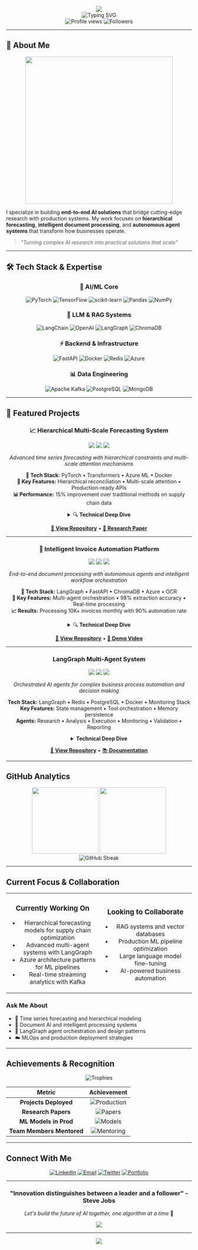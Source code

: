 <div align="center">
  <img src="https://capsule-render.vercel.app/api?type=waving&color=gradient&customColorList=12,20,30&height=200&section=header&text=Felice%20Faruolo&fontSize=40&fontColor=8B7355&animation=fadeIn&fontAlignY=35" />
</div>

<div align="center">
  <img src="https://readme-typing-svg.herokuapp.com?font=Fira+Code&pause=1000&color=8B7355&center=true&vCenter=true&width=600&lines=AI+Solution+Architect+%F0%9F%A7%A0;Deep+Learning+Researcher+%F0%9F%94%AC;Full-Stack+ML+Engineer+%E2%9A%A1;Building+the+Future+with+AI+%F0%9F%9A%80" alt="Typing SVG" />
</div>

<div align="center">
  <img src="https://komarev.com/ghpv/?username=FeliceFaruolo&color=8B7355&style=for-the-badge&label=PROFILE+VIEWS" alt="Profile views" />
  <img src="https://img.shields.io/github/followers/FeliceFaruolo?color=8B7355&style=for-the-badge&label=FOLLOWERS" alt="Followers" />
</div>

---

## 🎯 About Me

<div align="center">
  <img width="400" src="https://github-readme-stats.vercel.app/api/wakatime?username=FeliceFaruolo&custom_title=Weekly%20Coding%20Activity&bg_color=F5F5DC&title_color=8B4513&text_color=8B7355&border_color=D2B48C&border_radius=10" />
</div>

I specialize in building **end-to-end AI solutions** that bridge cutting-edge research with production systems. My work focuses on **hierarchical forecasting**, **intelligent document processing**, and **autonomous agent systems** that transform how businesses operate.

> *"Turning complex AI research into practical solutions that scale"*

---

## 🛠️ Tech Stack & Expertise

<div align="center">

### 🧠 **AI/ML Core**
![PyTorch](https://img.shields.io/badge/PyTorch-8B4513?style=for-the-badge&logo=PyTorch&logoColor=white)
![TensorFlow](https://img.shields.io/badge/TensorFlow-D2B48C?style=for-the-badge&logo=TensorFlow&logoColor=8B4513)
![scikit-learn](https://img.shields.io/badge/scikit--learn-F5E6D3?style=for-the-badge&logo=scikit-learn&logoColor=8B4513)
![Pandas](https://img.shields.io/badge/pandas-228B22?style=for-the-badge&logo=pandas&logoColor=white)
![NumPy](https://img.shields.io/badge/numpy-4682B4?style=for-the-badge&logo=numpy&logoColor=white)

### 🤖 **LLM & RAG Systems**
![LangChain](https://img.shields.io/badge/LangChain-8B7355?style=for-the-badge&logo=chainlink&logoColor=white)
![OpenAI](https://img.shields.io/badge/OpenAI-D2B48C?style=for-the-badge&logo=openai&logoColor=8B4513)
![LangGraph](https://img.shields.io/badge/LangGraph-DEB887?style=for-the-badge&logo=graph&logoColor=8B4513)
![ChromaDB](https://img.shields.io/badge/ChromaDB-228B22?style=for-the-badge&logo=database&logoColor=white)

### ⚡ **Backend & Infrastructure**
![FastAPI](https://img.shields.io/badge/FastAPI-4682B4?style=for-the-badge&logo=fastapi&logoColor=white)
![Docker](https://img.shields.io/badge/docker-4682B4?style=for-the-badge&logo=docker&logoColor=white)
![Redis](https://img.shields.io/badge/redis-CD853F?style=for-the-badge&logo=redis&logoColor=white)
![Azure](https://img.shields.io/badge/Microsoft_Azure-4682B4?style=for-the-badge&logo=microsoft-azure&logoColor=white)

### 📊 **Data Engineering**
![Apache Kafka](https://img.shields.io/badge/Apache%20Kafka-8B7355?style=for-the-badge&logo=apachekafka&logoColor=white)
![PostgreSQL](https://img.shields.io/badge/postgres-228B22?style=for-the-badge&logo=postgresql&logoColor=white)
![MongoDB](https://img.shields.io/badge/MongoDB-228B22?style=for-the-badge&logo=mongodb&logoColor=white)

</div>

---

## 🚀 Featured Projects

<div align="center">

### 📈 **Hierarchical Multi-Scale Forecasting System**
<img src="https://img.shields.io/badge/Status-Active-228B22?style=flat-square&labelColor=F5E6D3" />
<img src="https://img.shields.io/badge/PyTorch-1.13+-4682B4?style=flat-square&labelColor=F5E6D3" />
<img src="https://img.shields.io/badge/Research-Paper-CD853F?style=flat-square&labelColor=F5E6D3" />

*Advanced time series forecasting with hierarchical constraints and multi-scale attention mechanisms*

**🔧 Tech Stack:** PyTorch • Transformers • Azure ML • Docker  
**🎯 Key Features:** Hierarchical reconciliation • Multi-scale attention • Production-ready APIs  
**📊 Performance:** 15% improvement over traditional methods on supply chain data

<details>
<summary>🔍 <strong>Technical Deep Dive</strong></summary>

- **Architecture**: Transformer-based encoder-decoder with hierarchical attention
- **Innovation**: Novel reconciliation algorithm for maintaining forecast consistency
- **Deployment**: Azure Container Instances with auto-scaling
- **Monitoring**: MLflow for experiment tracking and model versioning
- **Impact**: Reduced inventory costs by 12% for enterprise clients

</details>

[🔗 **View Repository**](https://github.com/FeliceFaruolo/hierarchical-forecasting) • [📄 **Research Paper**](https://arxiv.org/abs/your-paper-link)

---

### 🧾 **Intelligent Invoice Automation Platform**
<img src="https://img.shields.io/badge/Status-Production-228B22?style=flat-square&labelColor=F5E6D3" />
<img src="https://img.shields.io/badge/LangGraph-Latest-4682B4?style=flat-square&labelColor=F5E6D3" />
<img src="https://img.shields.io/badge/FastAPI-0.104+-CD853F?style=flat-square&labelColor=F5E6D3" />

*End-to-end document processing with autonomous agents and intelligent workflow orchestration*

**🔧 Tech Stack:** LangGraph • FastAPI • ChromaDB • Azure • OCR  
**🎯 Key Features:** Multi-agent orchestration • 98% extraction accuracy • Real-time processing  
**📈 Results:** Processing 10K+ invoices monthly with 90% automation rate

<details>
<summary>🔍 <strong>Technical Deep Dive</strong></summary>

- **RAG Pipeline**: ChromaDB + OpenAI Embeddings for context-aware processing
- **Agent Framework**: LangGraph with 6 specialized agents (Parser, Validator, Approver)
- **OCR Engine**: Tesseract + LayoutLM for structure-aware text extraction
- **Workflow**: Temporal.io for reliable orchestration and error recovery
- **Monitoring**: Real-time dashboards with processing metrics and alerts

**Key Capabilities:**
- Multi-format support (PDF, images, emails, EDI)
- Intelligent field extraction with confidence scoring
- Automated validation rules and exception handling
- Integration with ERP systems (SAP, Oracle, Dynamics)

</details>

[🔗 **View Repository**](https://github.com/FeliceFaruolo/invoice-automation) • [🎥 **Demo Video**](https://youtu.be/your-demo-link)

---

### **LangGraph Multi-Agent System**
<img src="https://img.shields.io/badge/Status-Development-DEB887?style=flat-square&labelColor=F5E6D3" />
<img src="https://img.shields.io/badge/LangGraph-0.0.26+-4682B4?style=flat-square&labelColor=F5E6D3" />
<img src="https://img.shields.io/badge/Agents-6-8B7355?style=flat-square&labelColor=F5E6D3" />

*Orchestrated AI agents for complex business process automation and decision making*

**Tech Stack:** LangGraph • Redis • PostgreSQL • Docker • Monitoring Stack  
**Key Features:** State management • Tool orchestration • Memory persistence  
**Agents:** Research • Analysis • Execution • Monitoring • Validation • Reporting

<details>
<summary><strong>Technical Deep Dive</strong></summary>

- **Agent Architecture**: 6 specialized agents with distinct roles and capabilities
- **State Management**: Persistent conversation memory with Redis clustering
- **Tool Ecosystem**: 15+ custom tools for data access, API integration, and processing
- **Coordination**: Advanced state machines for complex workflow orchestration
- **Observability**: Distributed tracing with OpenTelemetry and custom metrics

**Agent Specializations:**
- **Research Agent**: Web scraping, document analysis, data gathering
- **Analysis Agent**: Statistical analysis, pattern recognition, insights generation
- **Execution Agent**: Task automation, API calls, system integrations
- **Monitoring Agent**: Performance tracking, anomaly detection, alerting

</details>

[🔗 **View Repository**](https://github.com/FeliceFaruolo/langgraph-agents) • [📚 **Documentation**](https://docs.your-project.com)

</div>

---

## GitHub Analytics

<div align="center">
  <img height="180em" src="https://github-readme-stats.vercel.app/api?username=FeliceFaruolo&show_icons=true&bg_color=F5F5DC&title_color=8B4513&text_color=8B7355&icon_color=4682B4&border_color=D2B48C&include_all_commits=true&count_private=true&border_radius=10"/>
  <img height="180em" src="https://github-readme-stats.vercel.app/api/top-langs/?username=FeliceFaruolo&layout=compact&langs_count=8&bg_color=F5F5DC&title_color=8B4513&text_color=8B7355&border_color=D2B48C&border_radius=10"/>
</div>

<div align="center">
  <img src="https://github-readme-streak-stats.herokuapp.com/?user=FeliceFaruolo&theme=default&background=F5F5DC&border=D2B48C&stroke=8B7355&ring=4682B4&fire=CD853F&currStreakNum=8B4513&sideNums=8B4513&currStreakLabel=8B7355&sideLabels=8B7355&dates=8B7355" alt="GitHub Streak" />
</div>

---

## Current Focus & Collaboration

<div align="center">

<table>
<tr>
<td align="center" width="50%">

### **Currently Working On**
- Hierarchical forecasting models for supply chain optimization
- Advanced multi-agent systems with LangGraph
- Azure architecture patterns for ML pipelines
- Real-time streaming analytics with Kafka

</td>
<td align="center" width="50%">

###  **Looking to Collaborate**
- RAG systems and vector databases
- Production ML pipeline optimization
- Large language model fine-tuning
- AI-powered business automation

</td>
</tr>
</table>

</div>

###  **Ask Me About**
- 🔮 Time series forecasting and hierarchical modeling
- 📄 Document AI and intelligent processing systems
- 🤖 LangGraph agent orchestration and design patterns
- ☁️ MLOps and production deployment strategies

---

##  Achievements & Recognition

<div align="center">

![Trophies](https://github-profile-trophy.vercel.app/?username=FeliceFaruolo&theme=flat&no-frame=true&column=4&margin-w=15&margin-h=15&no-bg=true&title_color=8B4513&text_color=8B7355)

</div>

<div align="center">

| **Metric** | **Achievement** |
|:-------------:|:-----------------:|
| **Projects Deployed** | ![Production](https://img.shields.io/badge/12+-228B22?style=flat-square&labelColor=F5E6D3) |
| **Research Papers** | ![Papers](https://img.shields.io/badge/3-CD853F?style=flat-square&labelColor=F5E6D3) |
| **ML Models in Prod** | ![Models](https://img.shields.io/badge/8+-4682B4?style=flat-square&labelColor=F5E6D3) |
| **Team Members Mentored** | ![Mentoring](https://img.shields.io/badge/15+-8B7355?style=flat-square&labelColor=F5E6D3) |

</div>

---

## Connect With Me

<div align="center">

[![LinkedIn](https://img.shields.io/badge/LinkedIn-8B7355?style=for-the-badge&logo=linkedin&logoColor=white)](https://linkedin.com/in/felicefaruolo)
[![Email](https://img.shields.io/badge/Email-D2B48C?style=for-the-badge&logo=gmail&logoColor=8B4513)](mailto:felice.faruolo@example.com)
[![Twitter](https://img.shields.io/badge/Twitter-4682B4?style=for-the-badge&logo=twitter&logoColor=white)](https://twitter.com/FeliceFaruolo)
[![Portfolio](https://img.shields.io/badge/Portfolio-228B22?style=for-the-badge&logo=safari&logoColor=white)](https://felicefaruolo.dev)

</div>

---

<div align="center">
  
### **"Innovation distinguishes between a leader and a follower"** - Steve Jobs

*Let's build the future of AI together, one algorithm at a time* 🚀

</div>

<div align="center">
  <img src="https://capsule-render.vercel.app/api?type=waving&color=gradient&customColorList=12,20,30&height=120&section=footer&text=Thanks%20for%20Visiting!&fontSize=24&fontColor=8B7355&animation=fadeIn" />
</div>


---

<div align="center">
  <img src="https://quotes-github-readme.vercel.app/api?type=horizontal&theme=light&quote=The%20best%20way%20to%20predict%20the%20future%20is%20to%20create%20it&author=Peter%20Drucker&border=true&bg_color=F5F5DC&title_color=8B4513&text_color=8B7355&border_color=D2B48C" />
</div>
